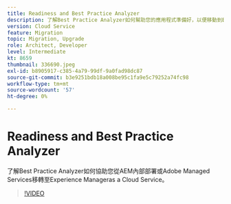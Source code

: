 ```yaml
---
title: Readiness and Best Practice Analyzer
description: 了解Best Practice Analyzer如何幫助您的應用程式準備好，以便移動到Experience Manageras a Cloud Service
version: Cloud Service
feature: Migration
topic: Migration, Upgrade
role: Architect, Developer
level: Intermediate
kt: 8659
thumbnail: 336690.jpeg
exl-id: b8905917-c385-4a79-99df-9a0fad98dc87
source-git-commit: b3e9251bdb18a008be95c1fa9e5c79252a74fc98
workflow-type: tm+mt
source-wordcount: '57'
ht-degree: 0%

---
```


# Readiness and Best Practice Analyzer

了解Best Practice Analyzer如何協助您從AEM內部部署或Adobe Managed Services移轉至Experience Manageras a Cloud Service。

>[!VIDEO](https://video.tv.adobe.com/v/336690?quality=12&learn=on)
